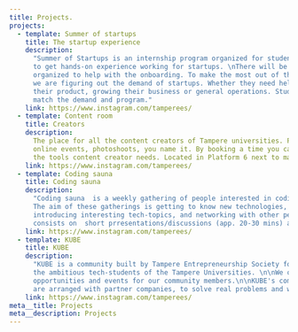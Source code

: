 ```yaml
---
title: Projects.
projects:
  - template: Summer of startups
    title: The startup experience
    description:
      "Summer of Startups is an internship program organized for students
      to get hands-on experience working for startups. \nThere will be weekly workshops
      organized to help with the onboarding. To make the most out of the workshops,
      we are figuring out the demand of startups. Whether they need help with developing
      their product, growing their business or general operations. Students hired would
      match the demand and program."
    link: https://www.instagram.com/tamperees/
  - template: Content room
    title: Creators
    description:
      The place for all the content creators of Tampere universities. Podcasts,
      online events, photoshoots, you name it. By booking a time you can access all
      the tools content creator needs. Located in Platform 6 next to main campus.
    link: https://www.instagram.com/tamperees/
  - template: Coding sauna
    title: Coding sauna
    description:
      "Coding sauna  is a weekly gathering of people interested in coding,
      The aim of these gatherings is getting to know new technologies, discussing and
      introducing interesting tech-topics, and networking with other people. The gathering
      consists on  short prresentations/discussions (app. 20-30 mins) and sauna. "
    link: https://www.instagram.com/tamperees/
  - template: KUBE
    title: KUBE
    description:
      "KUBE is a community built by Tampere Entrepreneurship Society for
      the ambitious tech-students of the Tampere Universities. \n\nWe offer challenges,
      opportunities and events for our community members.\n\nKUBE's community challenges
      are arranged with partner companies, to solve real problems and win deserved rewards.\n"
    link: https://www.instagram.com/tamperees/
meta__title: Projects
meta__description: Projects
---
```


